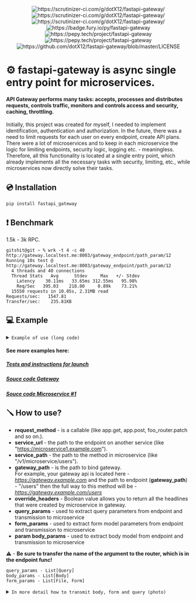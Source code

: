 <p align="center">
<img src="https://scrutinizer-ci.com/g/dotX12/fastapi-gateway/badges/quality-score.png?b=master" alt="https://scrutinizer-ci.com/g/dotX12/fastapi-gateway/">
<img src="https://scrutinizer-ci.com/g/dotX12/fastapi-gateway/badges/code-intelligence.svg?b=master" alt="https://scrutinizer-ci.com/g/dotX12/fastapi-gateway/">
<img src="https://scrutinizer-ci.com/g/dotX12/fastapi-gateway/badges/build.png?b=master" alt="https://scrutinizer-ci.com/g/dotX12/fastapi-gateway/">
<img src="https://badge.fury.io/py/fastapi-gateway.svg" alt="https://badge.fury.io/py/fastapi-gateway">
<img src="https://pepy.tech/badge/fastapi-gateway" alt="https://pepy.tech/project/fastapi-gateway">
<img src="https://pepy.tech/badge/fastapi-gateway/month" alt="https://pepy.tech/project/fastapi-gateway">
<img src="https://img.shields.io/github/license/dotX12/fastapi-gateway.svg" alt="https://github.com/dotX12/fastapi-gateway/blob/master/LICENSE">

# ⚙️ fastapi-gateway is async single entry point for microservices.

#### API Gateway performs many tasks: accepts, processes and distributes requests, controls traffic, monitors and controls access and security, caching, throttling.

Initially, this project was created for myself, I needed to implement identification, authentication and authorization. In the future, there was a need to limit requests for each user on every endpoint, create API plans. There were a lot of microservices and to keep in each microservice the logic for limiting endpoints, security logic, logging etc. - meaningless. Therefore, all this functionality is located at a single entry point, which already implements all the necessary tasks with security, limiting, etc., while microservices now directly solve their tasks.

## 💿 Installation

```
pip install fastapi_gateway
```

## ❗️ Benchmark
1.5k - 3k RPC.

```
gitshit@git ~ % wrk -t 4 -c 40 http://gateway.localtest.me:8003/gateway_endpoint/path_param/12
Running 10s test @ http://gateway.localtest.me:8003/gateway_endpoint/path_param/12
  4 threads and 40 connections
  Thread Stats   Avg      Stdev     Max   +/- Stdev
    Latency    30.11ms   33.65ms 312.55ms   95.98%
    Req/Sec   395.03    218.80     0.89k    73.21%
  15550 requests in 10.05s, 2.31MB read
Requests/sec:   1547.81
Transfer/sec:    235.81KB
```

## 💻 Example

<details> 
<summary>
<code>Example of use (long code)</code>
</summary>
<br>

```python3
from starlette import status
from starlette.requests import Request
from starlette.responses import Response
from fastapi_gateway import route
from fastapi import FastAPI
from pydantic import BaseModel
from fastapi import Depends
from fastapi.security import APIKeyHeader
from starlette import status
from starlette.exceptions import HTTPException

app = FastAPI(title='API Gateway')
SERVICE_URL = "http://microservice.localtest.me:8002"

API_KEY_NAME = "x-api-key"

api_key_header = APIKeyHeader(
    name=API_KEY_NAME,
    auto_error=False
)


def check_api_key(key: str = Depends(api_key_header)):
    if key:
        return key
    raise HTTPException(
        status_code=status.HTTP_401_UNAUTHORIZED,
        detail="You didn't pass the api key in the header! Header: x-api-key",
    )


class FooModel(BaseModel):
    example_int: int
    example_str: str


@route(
    request_method=app.post,
    service_url=SERVICE_URL,
    gateway_path='/query_and_body_path/{path}',
    service_path='/v1/query_and_body_path/{path}',
    query_params=['query_int', 'query_str'],
    body_params=['test_body'],
    status_code=status.HTTP_200_OK,
    tags=['Query', 'Body', 'Path'],
    dependencies=[
        Depends(check_api_key)
    ],
)
async def check_query_params_and_body(
        path: int, query_int: int, query_str: str,
        test_body: FooModel, request: Request, response: Response
):
    pass
  ```

</details>

#### See more examples here:  
##### [Tests and instructions for launch](../master/tests)  
##### [Souce code Gateway](../master/tests/fastapi_gateway_service)  
##### [Souce code Microservice #1](../master/tests/fastapi_microservice)  

 ## 🪛 How to use?

- **request_method** -  is a callable (like app.get, app.post, foo_router.patch and so on.).  
- **service_url** - the path to the endpoint on another service (like "https://microservice1.example.com").  
- **service_path** - the path to the method in microservice (like "/v1/microservice/users").  
- **gateway_path** - is the path to bind gateway.  
For example, your gateway api is located here - *https://gateway.example.com* and the path to endpoint (**gateway_path**) - "/users" then the full way to this method will be - *https://gateway.example.com/users*
- **override_headers** - Boolean value allows you to return all the headlines that were created by microservice in gateway.  
- **query_params** - used to extract query parameters from endpoint and transmission to microservice
- **form_params** -  used to extract form model parameters from endpoint and transmission to microservice
- **param body_params** - used to extract body model from endpoint and transmission to microservice

⚠️ - **Be sure to transfer the name of the argument to the router, which is in the endpoint func!**  

```
query_params - List[Query]
body_params - List[Body]
form_params - List[File, Form]
 ```

<details> 
<summary>
<code>In more detail how to transmit body, form and query (photo)</code>
</summary>
<br>
<img width="450" height="456" src="https://user-images.githubusercontent.com/64792903/130335866-82be1684-cd54-43d3-8e0e-4013176a352a.jpg">
</details>
